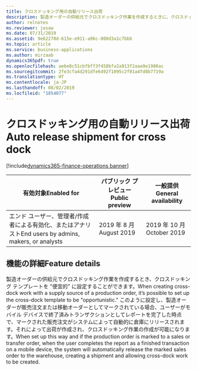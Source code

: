 ```yaml
---
title: クロスドッキング用の自動リリース出荷
description: 製造オーダーの供給元でクロスドッキング作業を作成するときに、クロスドッキング テンプレートを便宜的に設定することができ、ユーザーがモバイル デバイスで終了済みトランザクションとしてレポートを完了した時点で、マークされた販売注文がシステムによって自動的に倉庫にリリースされます。
author: relnotes
ms.reviewer: josaw
ms.date: 07/31/2019
ms.assetid: 9e62278d-615e-e911-a96c-000d3a1c7bbb
ms.topic: article
ms.service: business-applications
ms.author: mirzaab
dynamics365pdf: true
ms.openlocfilehash: ae6e8c51cbfbff3f458bfa2a913f2aaa9e1980ac
ms.sourcegitcommit: 2fe3cfa4d291dfe6492f1095c2f01a4fd8b7719a
ms.translationtype: HT
ms.contentlocale: ja-JP
ms.lasthandoff: 08/02/2019
ms.locfileid: "1854077"
---
```

# <a name="auto-release-shipment-for-cross-dock"></a><span data-ttu-id="63445-103">クロスドッキング用の自動リリース出荷</span><span class="sxs-lookup"><span data-stu-id="63445-103">Auto release shipment for cross dock</span></span>
[!include[dynamics365-finance-operations banner](../includes/dynamics365-finance-operations.md)]

| <span data-ttu-id="63445-104">有効対象</span><span class="sxs-lookup"><span data-stu-id="63445-104">Enabled for</span></span>    |  <span data-ttu-id="63445-105">パブリック プレビュー</span><span class="sxs-lookup"><span data-stu-id="63445-105">Public preview</span></span> | <span data-ttu-id="63445-106">一般提供</span><span class="sxs-lookup"><span data-stu-id="63445-106">General availability</span></span> | 
| ---------- | ---------- |---------- |
|<span data-ttu-id="63445-107">エンド ユーザー、管理者/作成者による有効化、またはアナリスト</span><span class="sxs-lookup"><span data-stu-id="63445-107">End users by admins, makers, or analysts</span></span>|<span data-ttu-id="63445-108">2019 年 8 月</span><span class="sxs-lookup"><span data-stu-id="63445-108">August 2019</span></span>| <span data-ttu-id="63445-109">2019 年 10 月</span><span class="sxs-lookup"><span data-stu-id="63445-109">October 2019</span></span>|






## <a name="feature-details"></a><span data-ttu-id="63445-110">機能の詳細</span><span class="sxs-lookup"><span data-stu-id="63445-110">Feature details</span></span>
<!--feature detail start -->
<span data-ttu-id="63445-111">製造オーダーの供給元でクロスドッキング作業を作成するとき、クロスドッキング テンプレートを "便宜的" に設定することができます。</span><span class="sxs-lookup"><span data-stu-id="63445-111">When creating cross-dock work with a supply source of a production order, it’s possible to set up the cross-dock template to be "opportunistic."</span></span> <span data-ttu-id="63445-112">このように設定し、製造オーダーが販売注文または移動オーダーとしてマークされている場合、ユーザーがモバイル デバイスで終了済みトランザクションとしてレポートを完了した時点で、マークされた販売注文がシステムによって自動的に倉庫にリリースされます。それによって出荷が作成され、クロスドッキング作業の作成が可能になります。</span><span class="sxs-lookup"><span data-stu-id="63445-112">When set up this way and if the production order is marked to a sales or transfer order, when the user completes the report as a finished transaction on a mobile device, the system will automatically release the marked sales order to the warehouse, creating a shipment and allowing cross-dock work to be created.</span></span>
<!--feature detail end -->












